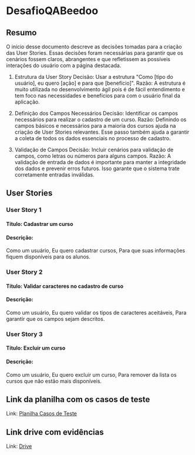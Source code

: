 # DesafioQABeedoo

## Resumo
O início desse documento descreve as decisões tomadas para a criação das User Stories.
Essas decisões foram necessárias para garantir que os cenários fossem claros, abrangentes e que refletissem as possíveis interações do usuário com a página destacada.

1. Estrutura da User Story
Decisão: Usar a estrutura "Como [tipo do usuário], eu quero [ação] e para que [benefício]".
Razão: A estrutura é muito utilizada no desenvolvimento ágil pois é de fácil entendimento e tem foco nas necessidades e benefícios para com o usuário final da aplicação.

2. Definição dos Campos Necessários
Decisão: Identificar os campos necessários para realizar o cadastro de um curso.
Razão: Definindo os campos básicos e necessários para a maioria dos cursos ajuda na criação de User Stories relevantes. Esse passo também ajuda a garantir a coleta de todos os dados essenciais no processo de cadastro.

3. Validação de Campos
Decisão: Incluir cenários para validação de campos, como letras ou números para alguns campos.
Razão: A validação de entrada de dados é importante para manter a integridade dos dados e prevenir erros futuros. Isso garante que o sistema trate corretamente entradas inválidas.


## User Stories
### User Story 1
#### Título: Cadastrar um curso
#### Descrição:
Como um usuário,
Eu quero cadastrar cursos,
Para que suas informações fiquem disponíveis para os alunos.

### User Story 2
#### Título: Validar caracteres no cadastro de curso
#### Descrição:
Como um usuário,
Eu quero validar os tipos de caracteres aceitáveis,
Para garantir que os campos sejam descritos.

### User Story 3
#### Título: Excluir um curso
#### Descrição:
Como um usuário,
Eu quero excluir um curso,
Para remover da lista os cursos que não estão mais disponíveis.



## Link da planilha com os casos de teste
Link: [Planilha Casos de Teste](https://docs.google.com/spreadsheets/d/1_0ihNKTg3t3bpr1Qp6by6qMUwuY9wBPR9oeYu_TSxkE/edit?usp=sharing)

## Link drive com evidências
Link: [Drive](https://drive.google.com/drive/folders/1eS-iInTfZxr4JetG_fEOEosin6o3FAhM?usp=sharing)
